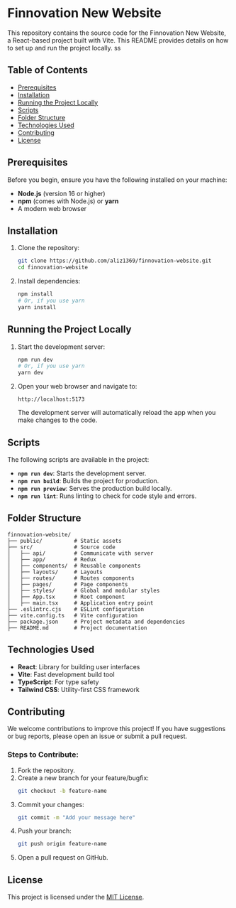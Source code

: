 # Finnovation New Website

This repository contains the source code for the Finnovation New Website, a React-based project built with Vite. This README provides details on how to set up and run the project locally.
ss

## Table of Contents

- [Prerequisites](#prerequisites)
- [Installation](#installation)
- [Running the Project Locally](#running-the-project-locally)
- [Scripts](#scripts)
- [Folder Structure](#folder-structure)
- [Technologies Used](#technologies-used)
- [Contributing](#contributing)
- [License](#license)

## Prerequisites

Before you begin, ensure you have the following installed on your machine:

- **Node.js** (version 16 or higher)
- **npm** (comes with Node.js) or **yarn**
- A modern web browser

## Installation

1. Clone the repository:

   ```bash
   git clone https://github.com/aliz1369/finnovation-website.git
   cd finnovation-website
   ```

2. Install dependencies:
   ```bash
   npm install
   # Or, if you use yarn
   yarn install
   ```

## Running the Project Locally

1. Start the development server:

   ```bash
   npm run dev
   # Or, if you use yarn
   yarn dev
   ```

2. Open your web browser and navigate to:

   ```
   http://localhost:5173
   ```

   The development server will automatically reload the app when you make changes to the code.

## Scripts

The following scripts are available in the project:

- **`npm run dev`**: Starts the development server.
- **`npm run build`**: Builds the project for production.
- **`npm run preview`**: Serves the production build locally.
- **`npm run lint`**: Runs linting to check for code style and errors.

## Folder Structure

```plaintext
finnovation-website/
├── public/          # Static assets
├── src/             # Source code
│   ├── api/         # Communicate with server
│   ├── app/         # Redux
│   ├── components/  # Reusable components
│   ├── layouts/     # Layouts
│   ├── routes/      # Routes components
│   ├── pages/       # Page components
│   ├── styles/      # Global and modular styles
│   ├── App.tsx      # Root component
│   ├── main.tsx     # Application entry point
├── .eslintrc.cjs    # ESLint configuration
├── vite.config.ts   # Vite configuration
├── package.json     # Project metadata and dependencies
├── README.md        # Project documentation
```

## Technologies Used

- **React**: Library for building user interfaces
- **Vite**: Fast development build tool
- **TypeScript**: For type safety
- **Tailwind CSS**: Utility-first CSS framework

## Contributing

We welcome contributions to improve this project! If you have suggestions or bug reports, please open an issue or submit a pull request.

### Steps to Contribute:

1. Fork the repository.
2. Create a new branch for your feature/bugfix:
   ```bash
   git checkout -b feature-name
   ```
3. Commit your changes:
   ```bash
   git commit -m "Add your message here"
   ```
4. Push your branch:
   ```bash
   git push origin feature-name
   ```
5. Open a pull request on GitHub.

## License

This project is licensed under the [MIT License](LICENSE).
